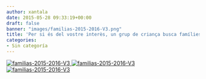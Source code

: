 ```yaml
---
author: xantala
date: 2015-05-28 09:33:19+00:00
draft: false
banner: "images/familias-2015-2016-V3.png"
title: 'Per si és del vostre interès, un grup de criança busca famílies a Poblenou:'
categories:
- Sin categoría
---
```


[![familias-2015-2016-V3](http://www.xantala.es/wp-content/uploads/2015/05/familias-2015-2016-V3.png)
](http://www.xantala.es/wp-content/uploads/2015/05/familias-2015-2016-V3.png)[![familias-2015-2016-V3](http://www.xantala.es/wp-content/uploads/2015/05/familias-2015-2016-V3.png)
](http://www.xantala.es/wp-content/uploads/2015/05/familias-2015-2016-V3.png)[![familias-2015-2016-V3](http://www.xantala.es/wp-content/uploads/2015/05/familias-2015-2016-V3.png)
](http://www.xantala.es/wp-content/uploads/2015/05/familias-2015-2016-V3.png)
